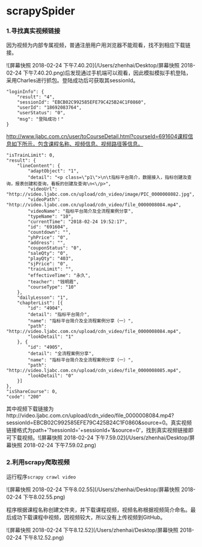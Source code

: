 # scrapySpider

### 1.寻找真实视频链接

因为视频为内部专属视频，普通注册用户用浏览器不能观看，找不到相应下载链接。

![屏幕快照 2018-02-24 下午7.40.20](/Users/zhenhai/Desktop/屏幕快照 2018-02-24 下午7.40.20.png)后发现通过手机端可以观看，因此模拟模拟手机登陆，采用Charles进行抓包。登陆成功后可获取其sessionId。

	"loginInfo": {
		"result": "4",
		"sessionId": "EBCB02C992585EFE79C425B24C1F0860",
		"userId": "18692083764",
		"userStatus": "0",
		"msg": "登陆成功！"
	}
http://www.ljabc.com.cn/user/toCourseDetail.html?courseId=691604课程信息如下所示，包含课程名称、视频信息、视频路径等信息。

	"isTrainLimit": 0,
	"result": {
		"lineContent": {
			"adaptObject": "1",
			"detail": "<p class=\"p1\">\n\t指标平台简介，数据接入，指标创建及查询，报表创建和查询，看板的创建及查询\n<\/p>",
			"videoUrl": "http://video.ljabc.com.cn/upload/cdn_video/image/PIC_0000008082.jpg",
			"videoPath": "http://video.ljabc.com.cn/upload/cdn_video/file_0000008084.mp4",
			"videoName": "指标平台简介及全流程案例分享",
			"typeName": "10",
			"currentTime": "2018-02-24 19:52:17",
			"id": "691604",
			"countdown": "",
			"yhPrice": "0",
			"address": "",
			"couponStatus": "0",
			"saleQty": "0",
			"playQty": "403",
			"sjPrice": "0",
			"trainLimit": "",
			"effectiveTime": "永久",
			"teacher": "钱明霞",
			"courseType": "10"
		},
		"dailyLesson": "1",
		"chapterList": [{
			"id": "4904",
			"detail": "指标平台简介",
			"name": "指标平台简介及全流程案例分享（一）",
			"path": "http://video.ljabc.com.cn/upload/cdn_video/file_0000008084.mp4",
			"lookDetail": "1"
		}, {
			"id": "4905",
			"detail": "全流程案例分享",
			"name": "指标平台简介及全流程案例分享（一）",
			"path": "http://video.ljabc.com.cn/upload/cdn_video/file_0000008085.mp4",
			"lookDetail": "0"
		}]
	},
	"isShareCourse": 0,
	"code": "200"
其中视频下载链接为http://video.ljabc.com.cn/upload/cdn_video/file_0000008084.mp4?sessionId=EBCB02C992585EFE79C425B24C1F0860&source=0。真实视频链接格式为path+'?sessionId='+sessionId+'&source=0'，找到真实视频链接即可下载视频。![屏幕快照 2018-02-24 下午7.59.02](/Users/zhenhai/Desktop/屏幕快照 2018-02-24 下午7.59.02.png)

### 2.利用scrapy爬取视频

运行程序`scrapy crawl video`

![屏幕快照 2018-02-24 下午8.02.55](/Users/zhenhai/Desktop/屏幕快照 2018-02-24 下午8.02.55.png)

程序根据课程名称创建文件夹，并下载课程视频，视频名称根据视频简介命名。最后成功下载课程中视频，因视频较大，所以没有上传视频到GitHub。

![屏幕快照 2018-02-24 下午8.12.52](/Users/zhenhai/Desktop/屏幕快照 2018-02-24 下午8.12.52.png)